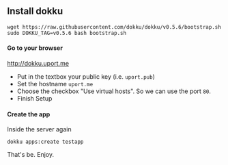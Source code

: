 ## Install dokku

```
wget https://raw.githubusercontent.com/dokku/dokku/v0.5.6/bootstrap.sh
sudo DOKKU_TAG=v0.5.6 bash bootstrap.sh
```

#### Go to your browser

http://dokku.uport.me

* Put in the textbox your public key (i.e. `uport.pub`)
* Set the hostname `uport.me`
* Choose the checkbox "Use virtual hosts". So we can use the port `80`.
* Finish Setup

#### Create the app

Inside the server again

```
dokku apps:create testapp
```

That's be. Enjoy.
